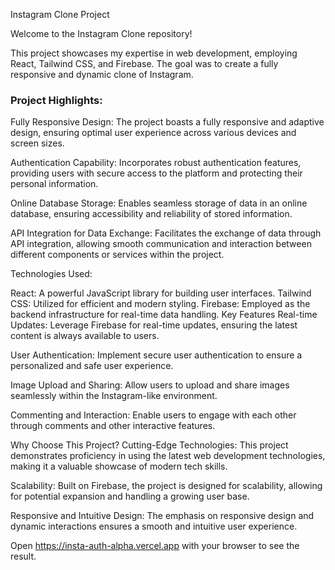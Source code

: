 Instagram Clone Project

Welcome to the Instagram Clone repository! 

This project showcases my expertise in web development, employing React, Tailwind CSS, and Firebase. The goal was to create a fully responsive and dynamic clone of Instagram.

<h3>Project Highlights:</h3>
Fully Responsive Design: The project boasts a fully responsive and adaptive design, ensuring optimal user experience across various devices and screen sizes.

Authentication Capability: Incorporates robust authentication features, providing users with secure access to the platform and protecting their personal information.

Online Database Storage: Enables seamless storage of data in an online database, ensuring accessibility and reliability of stored information.

API Integration for Data Exchange: Facilitates the exchange of data through API integration, allowing smooth communication and interaction between different components or services within the project.

Technologies Used:

React: A powerful JavaScript library for building user interfaces. Tailwind CSS: Utilized for efficient and modern styling. Firebase: Employed as the backend infrastructure for real-time data handling. Key Features Real-time Updates: Leverage Firebase for real-time updates, ensuring the latest content is always available to users.

User Authentication: Implement secure user authentication to ensure a personalized and safe user experience.

Image Upload and Sharing: Allow users to upload and share images seamlessly within the Instagram-like environment.

Commenting and Interaction: Enable users to engage with each other through comments and other interactive features.

Why Choose This Project? Cutting-Edge Technologies: This project demonstrates proficiency in using the latest web development technologies, making it a valuable showcase of modern tech skills.

Scalability: Built on Firebase, the project is designed for scalability, allowing for potential expansion and handling a growing user base.

Responsive and Intuitive Design: The emphasis on responsive design and dynamic interactions ensures a smooth and intuitive user experience.

Open https://insta-auth-alpha.vercel.app with your browser to see the result.
